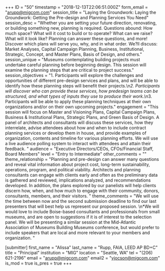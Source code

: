 +++
ID = "50"
timestamp = "2018-12-13T22:06:51.000Z"
form_email = "arupp@migcom.com"
session_title = "Laying the Groundwork: Laying the Groundwork: Getting the Pre-design and Planning Services You Need"
session_desc = "Whether you are setting your future direction, renovating, or building something new, planning is required. Questions abound: How much space? What will it cost to build or to operate? What can we raise? What will it look like? Planning can answer these questions, and more! Discover which plans will serve you, why, and in what order. We?ll discuss: Market Analyses, Capital Campaign Planning, Business, Institutional, Strategic, Concept, and Master Plans, Basis of Design, and others."
session_unique = "Museums contemplating building projects must undertake careful planning before beginning design. This session will examine the planning steps that are critical to project success."
session_objectives = "1. Participants will explore the challenges and opportunities of different pre-design services and plans, and will be able to identify how these planning steps will benefit their projects.\n*2. Participants will discover who can provide these services, how predesign teams can be structured, and what types of inputs they use to produce their work.\n*3. Participants will be able to apply these planning techniques at their own organizations and/or on their own upcoming projects."
engagement = "This session will focus on Master and Visioning Plans, Capital Campaign Plans, Business & Institutional Plans, Strategic Plans, and Green Basis of Design. A panel of architects and consultants will discuss these services, how they interrelate, advise attendees about how and when to include contract planning services or develop them in house, and provide examples of organization, contents and timeline for various planning efforts. We will use a live audience polling system to interact with attendees and attain their feedback. "
audience = "Executive Directors/CEOs, CFOs/Financial Staff, Board Members"
level = "Entry to Intermediate"
other_comments = ""
theme_relationship = "Planning and pre-design can answer many questions and reveal vital information about project cost, long-term sustainability, operations, program, and political viability. Architects and planning consultants can engage with clients early and often as the preliminary data is gathered and reviewed, implications analyzed, and recommendations developed. In addition, the plans explored by our panelists will help clients discern how, when, and how much to engage with their community, donors, consultants, members, and their visitors. "
theme_comments = "We will use the time between now and the second submission deadline to find our last presenters that will best help us represent our proposed session. \n*We will would love to include Boise-based consultants and professionals from small museums, and are open to suggestions if it is of interest to the selection panel. We will be presenting a similar session at the Mid-Atlantic Association of Museums Building Museums conference, but would prefer to include speakers that are local and more relevant to your members and organization. "

[submitter]
first_name = "Alissa"
last_name = "Rupp, FAIA, LEED AP BD+C"
title = "Principal"
institution = "MIG"
location = "Seattle, WA"
tel = "(206) 621-2196"
email = "arupp@migcom.com"
email2 = "vjocson@migcom.com"
is_mod = true
is_pres = true
+++
